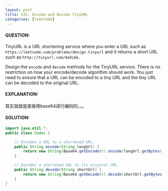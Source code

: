 ```yaml
---
layout: post
title: 535. Encode and Decode TinyURL
categories: [leetcode]
---
```


#### QUESTION:

TinyURL is a URL shortening service where you enter a URL such as `https://leetcode.com/problems/design-tinyurl` and it returns a short URL such as `http://tinyurl.com/4e9iAk`.

Design the `encode` and `decode` methods for the TinyURL service. There is no restriction on how your encode/decode algorithm should work. You just need to ensure that a URL can be encoded to a tiny URL and the tiny URL can be decoded to the original URL.

#### EXPLANATION:

其实我就是直接用base64进行编码的。。。

#### SOLUTION:

```java
import java.util.*;
public class Codec {

    // Encodes a URL to a shortened URL.
    public String encode(String longUrl) {
        return new String(Base64.getEncoder().encode(longUrl.getBytes()));
    }

    // Decodes a shortened URL to its original URL.
    public String decode(String shortUrl) {
        return new String(Base64.getDecoder().decode(shortUrl.getBytes()));
    }
}
```

